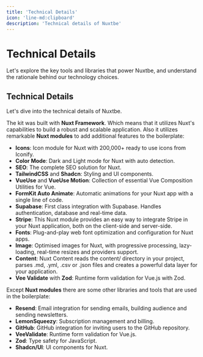 ```yaml
---
title: 'Technical Details'
icon: 'line-md:clipboard'
description: 'Technical details of Nuxtbe'
---
```


# Technical Details
Let's explore the key tools and libraries that power Nuxtbe, and understand the rationale behind our technology choices.

## Technical Details

Let's dive into the technical details of Nuxtbe.

The kit was built with **Nuxt Framework**. Which means that it utilizes Nuxt's capabilities to build a robust and scalable application. Also it utilizes remarkable **Nuxt modules** to add additional features to the boilerplate:
- **Icons**: Icon module for Nuxt with 200,000+ ready to use icons from Iconify.
- **Color Mode**: Dark and Light mode for Nuxt with auto detection.
- **SEO**: The complete SEO solution for Nuxt.
- **TailwindCSS** and **Shadcn**: Styling and UI components.
- **VueUse** and **VueUse Motion**: Collection of essential Vue Composition Utilities for Vue.
- **FormKit Auto Animate**: Automatic animations for your Nuxt app with a single line of code.
- **Supabase**: First class integration with Supabase. Handles authentication, database and real-time data.
- **Stripe**: This Nuxt module provides an easy way to integrate Stripe in your Nuxt application, both on the client-side and server-side.
- **Fonts**: Plug-and-play web font optimization and configuration for Nuxt apps.
- **Image**: Optimised images for Nuxt, with progressive processing, lazy-loading, real-time resizes and providers support.
- **Content**: Nuxt Content reads the content/ directory in your project, parses .md, .yml, .csv or .json files and creates a powerful data layer for your application.
- **Vee Validate** with **Zod**: Runtime form validation for Vue.js with Zod.

Except **Nuxt modules** there are some other libraries and tools that are used in the boilerplate:
- **Resend**: Email integration for sending emails, building audience and sending newsletters.
- **LemonSqueezy**: Subscription management and billing.
- **GitHub**: GitHub integration for inviting users to the GitHub repository.
- **VeeValidate**: Runtime form validation for Vue.js.
- **Zod**: Type safety for JavaScript.
- **Shadcn/UI**: UI components for Nuxt.
